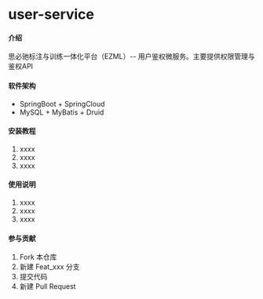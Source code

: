 # user-service

#### 介绍

思必驰标注与训练一体化平台（EZML）-- 用户鉴权微服务。主要提供权限管理与鉴权API

#### 软件架构

* SpringBoot + SpringCloud
* MySQL + MyBatis + Druid

#### 安装教程

1.  xxxx
2.  xxxx
3.  xxxx

#### 使用说明

1.  xxxx
2.  xxxx
3.  xxxx

#### 参与贡献

1.  Fork 本仓库
2.  新建 Feat_xxx 分支
3.  提交代码
4.  新建 Pull Request

